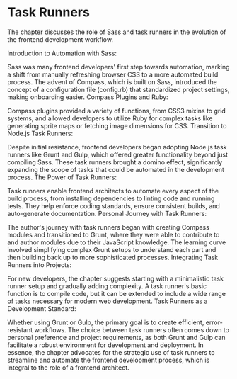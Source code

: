 # Task Runners

The chapter discusses the role of Sass and task runners in the evolution of the frontend development workflow.

Introduction to Automation with Sass:

Sass was many frontend developers' first step towards automation, marking a shift from manually refreshing browser CSS to a more automated build process.
The advent of Compass, which is built on Sass, introduced the concept of a configuration file (config.rb) that standardized project settings, making onboarding easier.
Compass Plugins and Ruby:

Compass plugins provided a variety of functions, from CSS3 mixins to grid systems, and allowed developers to utilize Ruby for complex tasks like generating sprite maps or fetching image dimensions for CSS.
Transition to Node.js Task Runners:

Despite initial resistance, frontend developers began adopting Node.js task runners like Grunt and Gulp, which offered greater functionality beyond just compiling Sass.
These task runners brought a domino effect, significantly expanding the scope of tasks that could be automated in the development process.
The Power of Task Runners:

Task runners enable frontend architects to automate every aspect of the build process, from installing dependencies to linting code and running tests.
They help enforce coding standards, ensure consistent builds, and auto-generate documentation.
Personal Journey with Task Runners:

The author's journey with task runners began with creating Compass modules and transitioned to Grunt, where they were able to contribute to and author modules due to their JavaScript knowledge.
The learning curve involved simplifying complex Grunt setups to understand each part and then building back up to more sophisticated processes.
Integrating Task Runners into Projects:

For new developers, the chapter suggests starting with a minimalistic task runner setup and gradually adding complexity.
A task runner's basic function is to compile code, but it can be extended to include a wide range of tasks necessary for modern web development.
Task Runners as a Development Standard:

Whether using Grunt or Gulp, the primary goal is to create efficient, error-resistant workflows.
The choice between task runners often comes down to personal preference and project requirements, as both Grunt and Gulp can facilitate a robust environment for development and deployment.
In essence, the chapter advocates for the strategic use of task runners to streamline and automate the frontend development process, which is integral to the role of a frontend architect.